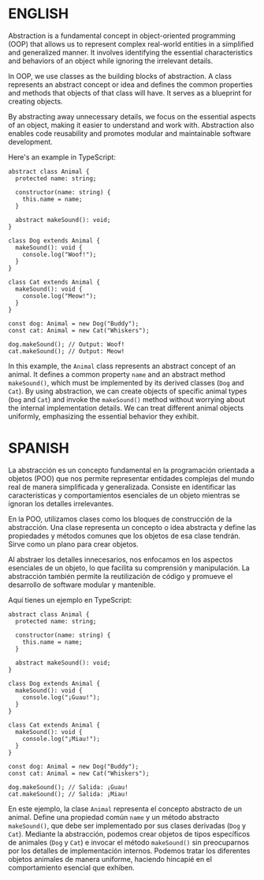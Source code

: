 # ENGLISH
Abstraction is a fundamental concept in object-oriented programming (OOP) that allows us to represent complex real-world entities in a simplified and generalized manner. It involves identifying the essential characteristics and behaviors of an object while ignoring the irrelevant details.

In OOP, we use classes as the building blocks of abstraction. A class represents an abstract concept or idea and defines the common properties and methods that objects of that class will have. It serves as a blueprint for creating objects.

By abstracting away unnecessary details, we focus on the essential aspects of an object, making it easier to understand and work with. Abstraction also enables code reusability and promotes modular and maintainable software development.

Here's an example in TypeScript:

```run-ts
abstract class Animal {
  protected name: string;

  constructor(name: string) {
    this.name = name;
  }

  abstract makeSound(): void;
}

class Dog extends Animal {
  makeSound(): void {
    console.log("Woof!");
  }
}

class Cat extends Animal {
  makeSound(): void {
    console.log("Meow!");
  }
}

const dog: Animal = new Dog("Buddy");
const cat: Animal = new Cat("Whiskers");

dog.makeSound(); // Output: Woof!
cat.makeSound(); // Output: Meow!
```

In this example, the `Animal` class represents an abstract concept of an animal. It defines a common property `name` and an abstract method `makeSound()`, which must be implemented by its derived classes (`Dog` and `Cat`). By using abstraction, we can create objects of specific animal types (`Dog` and `Cat`) and invoke the `makeSound()` method without worrying about the internal implementation details. We can treat different animal objects uniformly, emphasizing the essential behavior they exhibit.

# SPANISH

La abstracción es un concepto fundamental en la programación orientada a objetos (POO) que nos permite representar entidades complejas del mundo real de manera simplificada y generalizada. Consiste en identificar las características y comportamientos esenciales de un objeto mientras se ignoran los detalles irrelevantes.

En la POO, utilizamos clases como los bloques de construcción de la abstracción. Una clase representa un concepto o idea abstracta y define las propiedades y métodos comunes que los objetos de esa clase tendrán. Sirve como un plano para crear objetos.

Al abstraer los detalles innecesarios, nos enfocamos en los aspectos esenciales de un objeto, lo que facilita su comprensión y manipulación. La abstracción también permite la reutilización de código y promueve el desarrollo de software modular y mantenible.

Aquí tienes un ejemplo en TypeScript:

```run-ts
abstract class Animal {
  protected name: string;

  constructor(name: string) {
    this.name = name;
  }

  abstract makeSound(): void;
}

class Dog extends Animal {
  makeSound(): void {
    console.log("¡Guau!");
  }
}

class Cat extends Animal {
  makeSound(): void {
    console.log("¡Miau!");
  }
}

const dog: Animal = new Dog("Buddy");
const cat: Animal = new Cat("Whiskers");

dog.makeSound(); // Salida: ¡Guau!
cat.makeSound(); // Salida: ¡Miau!
```

En este ejemplo, la clase `Animal` representa el concepto abstracto de un animal. Define una propiedad común `name` y un método abstracto `makeSound()`, que debe ser implementado por sus clases derivadas (`Dog` y `Cat`). Mediante la abstracción, podemos crear objetos de tipos específicos de animales (`Dog` y `Cat`) e invocar el método `makeSound()` sin preocuparnos por los detalles de implementación internos. Podemos tratar los diferentes objetos animales de manera uniforme, haciendo hincapié en el comportamiento esencial que exhiben.